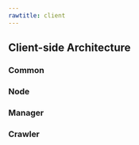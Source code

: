 ```yaml
---
rawtitle: client
---
```


## Client-side Architecture ##

### Common ###

### Node ###

### Manager ###

### Crawler ###
